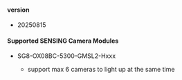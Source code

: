 #### version

* 20250815

#### Supported SENSING Camera Modules

* SG8-OX08BC-5300-GMSL2-Hxxx

  * support max 6 cameras to light up at the same time
